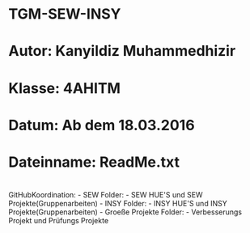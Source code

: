 # TGM-SEW-INSY
#	Autor: Kanyildiz Muhammedhizir
#	Klasse: 4AHITM
#	Datum: Ab dem 18.03.2016
#	Dateinname: ReadMe.txt
#

GitHubKoordination:
	- SEW Folder:
		- SEW HUE'S und SEW Projekte(Gruppenarbeiten)
	- INSY Folder:
		- INSY HUE'S und INSY Projekte(Gruppenarbeiten)
	- Groeße Projekte Folder:
		- Verbesserungs Projekt und Prüfungs Projekte
